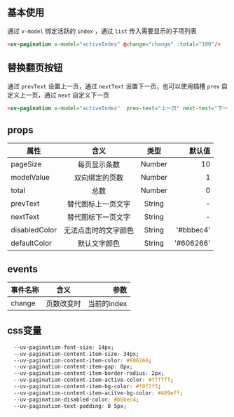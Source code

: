 <script setup>
import useCompStore from '../store/copname.js'
import { onMounted } from 'vue'
const compStore =useCompStore()

onMounted(()=>{
  compStore.updateName('pagination')
})

</script>

## 基本使用

通过 `v-model` 绑定活跃的 `index` ，通过 `list` 传入需要显示的子项列表

```html
<uv-pagination v-model="activeIndex" @change="change" :total="100"/>
```

##  替换翻页按钮

通过 `prevText` 设置上一页，通过 `nextText` 设置下一页，也可以使用插槽 `prev` 自定义上一页，通过 `next` 自定义下一页

 ```html
<uv-pagination v-model="activeIndex"  prev-text="上一页" next-text="下一页" :total="100"/>
 ```


 ## props

| 属性          |         含义         |  类型  |    默认值 |
| ------------- | :------------------: | :----: | --------: |
| pageSize      |     每页显示条数     | Number |        10 |
| modelValue    |    双向绑定的页数    | Number |         1 |
| total         |         总数         | Number |         0 |
| prevText      |  替代图标上一页文字  | String |         - |
| nextText      |  替代图标下一页文字  | String |         - |
| disabledColor | 无法点击时的文字颜色 | String | '#bbbec4' |
| defaultColor  |     默认文字颜色     | String | '#606266' |

## events

| 事件名称 |    含义    |        参数 |
| -------- | :--------: | ----------: |
| change   | 页数改变时 | 当前的index |

## css变量

```css
  --uv-pagination-font-size: 14px;
  --uv-pagination-content-item-size: 34px;
  --uv-pagination-content-item-color: #606266;
  --uv-pagination-content-item-gap: 8px;
  --uv-pagination-content-item-border-radius: 2px;
  --uv-pagination-content-item-active-color: #ffffff;
  --uv-pagination-content-item-bg-color: #f0f2f5;
  --uv-pagination-content-item-acitve-bg-color: #409eff;
  --uv-pagination-disabled-color: #bbbec4;
  --uv-pagination-text-padding: 0 5px;
```